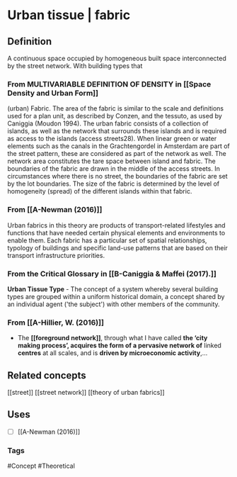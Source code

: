 # Urban tissue | fabric
## Definition
A continuous space occupied by homogeneous built space interconnected 
by the street network. With building types that

### From MULTIVARIABLE DEFINITION OF DENSITY in [[Space Density and Urban Form]]

(urban) Fabric. The area of the fabric is similar to the scale and definitions used for a plan unit, as  described by Conzen, and the tessuto, as used by Caniggia (Moudon 1994). The urban fabric  consists of a collection of islands, as well as the network that surrounds these islands and  is required as access to the islands (access streets28). When linear green or water elements  such as the canals in the Grachtengordel in Amsterdam are part of the street pattern, these are considered as part of the network as well. The network area constitutes the tare space between island and fabric. The boundaries of the fabric are drawn in the middle of the access streets. In circumstances where there is no street, the boundaries of the fabric are set by the lot boundaries. The size of the fabric is determined by the level of homogeneity (spread) of the different islands within that fabric.

### From [[A-Newman (2016)]]
Urban fabrics in this theory are products of transport-related lifestyles and  
functions that have needed certain physical elements and environments to enable them. Each fabric has a particular set of spatial relationships, typology of buildings and specific land-use patterns that are based on their transport infrastructure priorities.

### From the Critical Glossary in [[B-Caniggia & Maffei (2017).]]
**Urban Tissue Type** - The concept of a system whereby several building types are grouped within a uniform historical domain, a concept shared by an individual agent ('the subject')  with other members of the community.

### From [[A-Hillier, W. (2016)]]
- The **[[foreground network]]**, through what I have called **the ‘city making process’, acquires the form of a pervasive network of** linked **centres** at all scales, and is **driven by microeconomic activity**,…


## Related concepts
[[street]]
[[street network]]
[[theory of urban fabrics]]

## Uses
- [ ] [[A-Newman (2016)]]
### Tags
#Concept #Theoretical 